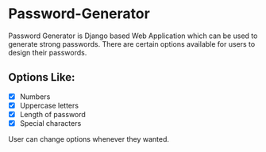 # Password-Generator
Password Generator is Django based Web Application which can be used to generate strong passwords. There are certain options available for users to design their passwords. 
## Options Like:<br/>
- [x] Numbers
- [x] Uppercase letters
- [x] Length of password
- [x] Special characters

User can change options whenever they wanted.
